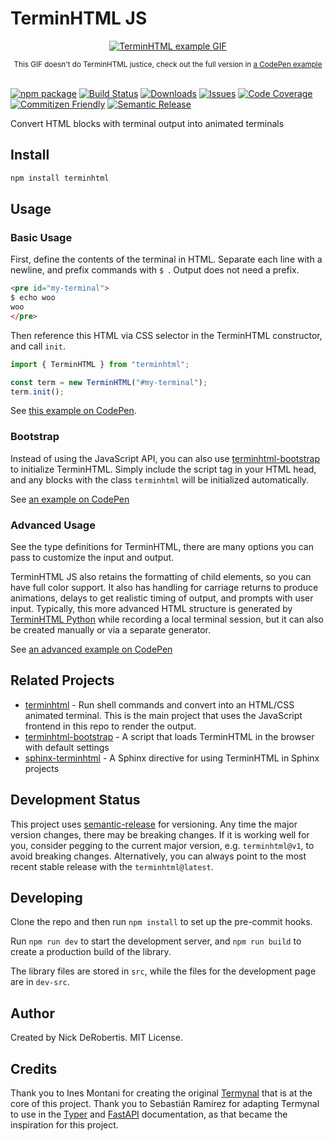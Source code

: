 # TerminHTML JS

<div align="center">
  <p align="center">
    <a href="https://nickderobertis.github.io/terminhtml/">
      <img src="https://nickderobertis.github.io/terminhtml/_static/images/demo-output.gif" alt="TerminHTML example GIF">
    </a>
  </p>
  <sub>This GIF doesn't do TerminHTML justice, check out the full version in <a href="https://codepen.io/nickderobertis/pen/mdXOGJd">a CodePen example</a></sub>
</div>
<br>

[![npm package][npm-img]][npm-url]
[![Build Status][build-img]][build-url]
[![Downloads][downloads-img]][downloads-url]
[![Issues][issues-img]][issues-url]
[![Code Coverage][codecov-img]][codecov-url]
[![Commitizen Friendly][commitizen-img]][commitizen-url]
[![Semantic Release][semantic-release-img]][semantic-release-url]

Convert HTML blocks with terminal output into animated terminals

## Install

```bash
npm install terminhtml
```

## Usage

### Basic Usage

First, define the contents of the terminal in HTML. Separate each line with a newline,
and prefix commands with `$ `. Output does not need a prefix.

```html
<pre id="my-terminal">
$ echo woo
woo
</pre>
```

Then reference this HTML via CSS selector in the TerminHTML constructor,
and call `init`.

```js
import { TerminHTML } from "terminhtml";

const term = new TerminHTML("#my-terminal");
term.init();
```

See [this example on CodePen](https://codepen.io/nickderobertis/pen/dydOjra).

### Bootstrap

Instead of using the JavaScript API, you can also use [terminhtml-bootstrap](https://github.com/nickderobertis/terminhtml-bootstrap) to initialize TerminHTML. Simply include the script tag in your HTML head, and any
blocks with the class `terminhtml` will be initialized automatically.

See [an example on CodePen](https://codepen.io/nickderobertis/pen/YzepOpK)

### Advanced Usage

See the type definitions for TerminHTML, there are many options you can pass to
customize the input and output.

TerminHTML JS also retains the formatting of child elements, so you can have full
color support. It also has handling for carriage returns to produce animations, delays to get
realistic timing of output, and prompts with user input.
Typically, this more advanced HTML structure is generated by [TerminHTML Python](https://nickderobertis.github.io/terminhtml/) while recording a local terminal session, but it can also be created manually
or via a separate generator.

See [an advanced example on CodePen](https://codepen.io/nickderobertis/pen/mdXOGJd)

## Related Projects

- [terminhtml](https://nickderobertis.github.io/terminhtml/) - Run shell commands and convert into an HTML/CSS animated terminal. This is the main project that uses the JavaScript frontend in this repo to render the output.
- [terminhtml-bootstrap](https://github.com/nickderobertis/terminhtml-bootstrap) - A script that loads TerminHTML in the browser with default settings
- [sphinx-terminhtml](https://nickderobertis.github.io/sphinx-terminhtml/) - A Sphinx directive for using TerminHTML in Sphinx projects

## Development Status

This project uses [semantic-release](https://github.com/semantic-release/semantic-release) for versioning.
Any time the major version changes, there may be breaking changes. If it is working well for you, consider
pegging to the current major version, e.g. `terminhtml@v1`, to avoid breaking changes. Alternatively,
you can always point to the most recent stable release with the `terminhtml@latest`.

## Developing

Clone the repo and then run `npm install` to set up the pre-commit hooks.

Run `npm run dev` to start the development server, and `npm run build` to create a production build
of the library.

The library files are stored in `src`, while the files for the development page are in `dev-src`.

## Author

Created by Nick DeRobertis. MIT License.

## Credits

Thank you to Ines Montani for creating the original [Termynal](https://github.com/ines/termynal)
that is at the core of this project. Thank you to Sebastián Ramírez for adapting Termynal to
use in the [Typer](https://typer.tiangolo.com/) and [FastAPI](https://fastapi.tiangolo.com/)
documentation, as that became the inspiration for this project.

[build-img]: https://github.com/nickderobertis/terminhtml-js/actions/workflows/release.yml/badge.svg
[build-url]: https://github.com/nickderobertis/terminhtml-js/actions/workflows/release.yml
[downloads-img]: https://img.shields.io/npm/dt/terminhtml
[downloads-url]: https://www.npmtrends.com/terminhtml
[npm-img]: https://img.shields.io/npm/v/terminhtml
[npm-url]: https://www.npmjs.com/package/terminhtml
[issues-img]: https://img.shields.io/github/issues/nickderobertis/terminhtml-js
[issues-url]: https://github.com/nickderobertis/terminhtml-js/issues
[codecov-img]: https://codecov.io/gh/nickderobertis/terminhtml-js/branch/main/graph/badge.svg
[codecov-url]: https://codecov.io/gh/nickderobertis/terminhtml-js
[semantic-release-img]: https://img.shields.io/badge/%20%20%F0%9F%93%A6%F0%9F%9A%80-semantic--release-e10079.svg
[semantic-release-url]: https://github.com/semantic-release/semantic-release
[commitizen-img]: https://img.shields.io/badge/commitizen-friendly-brightgreen.svg
[commitizen-url]: http://commitizen.github.io/cz-cli/
